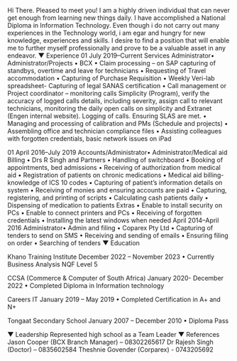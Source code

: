 Hi There.
Pleased to meet you!
I am a highly driven individual that can never get enough from learning new things daily. I have accomplished a National Diploma in Information Technology. Even though i do not carry out many experiences in the Technology world, i am egar and hungry for new knowledge, experiences and skills. I desire to find a position that will enable me to further myself professionally and prove to be a valuable asset in any endeavor.
▼ Experience
01 July 2019–Current
Services Administrator• Administrator/Projects • BCX
•	Claim processing – on SAP capturing of standbys, overtime and leave for technicians 
•	Requesting of Travel accommodation 
•	Capturing of Purchase Requisition 
•	Weekly Veri-lab spreadsheet- Capturing of legal SANAS certification
•	Call management or Project coordinator – monitoring calls Simplicity (Program), verify the accuracy of logged calls details, including severity, assign call to relevant technicians, monitoring the daily open calls on simplicity and Extranet (Engen internal website). Logging of calls. Ensuring SLAS are met.
•	Managing and processing of calibration and PMs (Schedule and projects)
•	Assembling office and technician compliance files 
•	Assisting colleagues with forgotten credentials, basic network issues on iPad

01 April 2016–July 2019
Accounts/Administrator• Administrator/Medical aid Billing • Drs R Singh and Partners
•	Handling of switchboard
•	Booking of appointments, bed admissions
•	Receiving of authorization from medical aid
•	Registration of patients on chronic medications
•	Medical aid billing- knowledge of ICS 10 codes 
•	Capturing of patient’s information details on system
•	Receiving of monies and ensuring accounts are paid
•	Capturing, registering, and printing of scripts
•	Calculating cash patients daily
•	Dispensing of medication to patients
Extras
•	Enable to install security on PCs 
•	Enable to connect printers and PCs
•	Receiving of forgotten credentials
•	Installing the latest windows when needed
April 2014–April 2016
Administrator• Admin and filing • Coparex Pty Ltd
•	Capturing of tenders to send on SMS
•	Receiving and sending of emails
•	Ensuring filing on order
•	Searching of tenders
▼ Education

Khano Training Institute
December 2022 – November 2023
•	Currently Business Analysis NQF Level 5 

CCSA (Commerce & Computer of South Africa) 
January 2020- December 2022
•	Completed Diploma in Information technology 

Careers IT
January 2019 – May 2019
•	Completed Certification in A+ and N+

Tongaat Secondary School
January 2007 – December 2010
•	Diploma Pass


▼ Leadership
Represented high school as a Team Leader
▼ References
Jason Cooper (BCX Branch Manager) – 08302265617
Dr Rajesh Singh (Doctor) – 0835602584
Theshnie Govender (Corparex) - 0743205692

